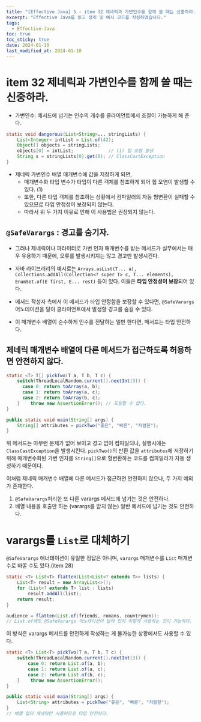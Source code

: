 ```yaml
---
title: "[Effective Java] 5 - item 32 제네릭과 가변인수를 함께 쓸 때는 신중하라."
excerpt: "Effective Java를 읽고 정리 및 예시 코드를 작성하였습니다."
tags:
  - Effective-Java
toc: true
toc_sticky: true
date: 2024-01-10
last_modified_at: 2024-01-10
---
```


# item 32 제네릭과 가변인수를 함께 쓸 때는 신중하라.

- 가변인수: 메서드에 넘기는 인수의 개수를 클라이언트에서 조절이 가능하게 해 준다. 

```java
static void dangerous(List<String>... stringLists) {
	List<Integer> intList = List.of(42);
	Object[] objects = stringLists;
	objects[0] = intList;             // (1) 힙 오염 발생
    String s = stringLists[0].get(0); // ClassCastException
}
```

- 제네릭 가변인수 배열 매개변수에 값을 저장하게 되면, 
	- 매개변수화 타입 변수가 타입이 다른 객체를 참조하게 되어 힙 오염이 발생할 수 있다. (1) 
	- 또한, 다른 타입 객체를 참조하는 상황에서 컴파일러의 자동 형변환이 실패할 수 있으므로 타입 안정성이 보장되지 않는다. 
	- 따라서 위 두 가지 이유로 인해 이 사용법은 권장되지 않는다.

## `@SafeVarargs` : 경고를 숨기자.

- 그러나 제네릭이나 파라미터로 가변 인자 매개변수를 받는 메서드가 실무에서는 매우 유용하기 때문에, 오류를 발생시키지는 않고 경고만 발생시킨다. 
- 자바 라이브러리의 예시로는 `Arrays.asList(T... a), Collections.addAll(Collection<? super T> c, T... elements), EnumSet.of(E first, E... rest)` 등이 있다. 이들은 **타입 안정성이 보장**되어 있다.

- 메서드 작성자 측에서 이 메서드가 타입 안정함을 보장할 수 있다면, `@SafeVarargs` 어노테이션을 달아 클라이언트에서 발생할 경고를 숨길 수 있다. 
- 이 매개변수 배열이 순수하게 인수를 전달하는 일만 한다면, 메서드는 타입 안전하다.

## 제네릭 매개변수 배열에 다른 메서드가 접근하도록 허용하면 안전하지 않다.


```java
static <T> T[] pickTwo(T a, T b, T c) {
	switch(ThreadLocalRandom.current().nextInt(3)) {
      case 0: return toArray(a, b);      
      case 1: return toArray(a, c);      
      case 2: return toArray(b, c);    
	}    throw new AssertionError(); // 도달할 수 없다.
}

public static void main(String[] args) {    
	String[] attributes = pickTwo("좋은", "빠른", "저렴한");
}
```

위 메서드는 아무런 문제가 없어 보이고 경고 없이 컴파일되나, 실행시에는 `ClassCastException`을 발생시킨다. `pickTwo()`의 반환 값을 `attributes`에 저장하기 위해 매개변수화된 가변 인자를 `String[]`으로 형변환하는 코드를 컴파일러가 자동 생성하기 때문이다.

이처럼 제네릭 매개변수 배열에 다른 메서드가 접근하면 안전하지 않으나, 두 가지 예외가 존재한다.

1. `@SafeVarargs`처리한 또 다른 varargs 메서드에 넘기는 것은 안전하다.
2. 배열 내용을 호출만 하는 (varargs를 받지 않는) 일반 메서드에 넘기는 것도 안전하다.

# varargs를 `List`로 대체하기

`@SafeVarargs` 애너테이션이 유일한 정답은 아니며, `varargs` 매개변수를 `List` 매개변수로 바꿀 수도 있다.(item 28)

```java
static <T> List<T> flatten(List<List<? extends T>> lists) {   
	List<T> result = new ArrayList<>();    
	for (List<? extends T> list : lists)
		result.addAll(list);
	return result;
}

audience = flatten(List.of(friends, romans, countrymen));
// List.of에도 @SafeVarargs 어노테이션이 달려 있어 이렇게 사용하는 것이 가능하다.
```

이 방식은 varargs 메서드를 안전하게 작성하는 게 불가능한 상황에서도 사용할 수 있다.

```java
static <T> List<T> pickTwo(T a, T b, T c) {
	switch(ThreadLocalRandom.current().nextInt(3)) {      
		case 0: return List.of(a, b);      
		case 1: return List.of(a, c);      
		case 2: return List.of(b, c);    
	}    throw new AssertionError();
}

public static void main(String[] args) {    
	List<String> attributes = pickTwo("좋은", "빠른", "저렴한");
}
// 배열 없이 제네릭만 사용하므로 타입 안전하다.
```